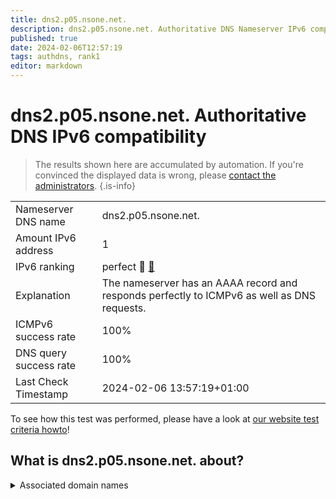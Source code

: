 ```yaml
---
title: dns2.p05.nsone.net.
description: dns2.p05.nsone.net. Authoritative DNS Nameserver IPv6 compatibility
published: true
date: 2024-02-06T12:57:19
tags: authdns, rank1
editor: markdown
---
```


# dns2.p05.nsone.net. Authoritative DNS IPv6 compatibility

> The results shown here are accumulated by automation. If you're convinced the displayed data is wrong, please [contact the administrators](/howto/chat). 
{.is-info}




|   |   |
| - | - |
| Nameserver DNS name | dns2.p05.nsone.net.
| Amount IPv6 address | 1
| IPv6 ranking | perfect :1st_place_medal: [🔗](/howto/ranking) |
| Explanation | The nameserver has an AAAA record and responds perfectly to ICMPv6 as well as DNS requests. |
| ICMPv6 success rate | 100%|
| DNS query success rate | 100% |
| Last Check Timestamp | 2024-02-06 13:57:19+01:00 |

To see how this test was performed, please have a look at [our website test criteria howto](/howto/testcriteria/authdns)!


## What is dns2.p05.nsone.net. about?






<details>
<summary>Associated domain names</summary>

duckduckgo.com

greenplum.org

www.pandora.com

</details>

